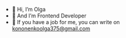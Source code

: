 - 👋 Hi, I’m Olga
- 👀 And I’m Frontend Developer
- 💞️ If you have a job for me, you can write on kononenkoolga375@gmail.com
